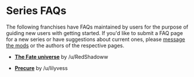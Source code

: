 # Series FAQs

The following franchises have FAQs maintained by users for the purpose of guiding new users with getting started. If you'd like to submit a FAQ page for a new series or have suggestions about current ones, please [message the mods](https://reddit.com/message/compose?to=/r/anime) or the authors of the respective pages.

- [**The Fate universe**](/r/anime/w/seriesfaq/fate) by /u/RedShadoww

- [**Precure**](/r/anime/w/seriesfaq/precure) by /u/lilyvess
